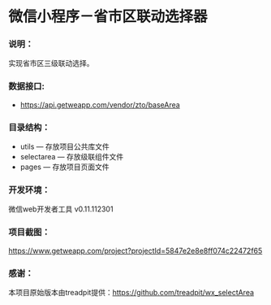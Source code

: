# 微信小程序－省市区联动选择器

### 说明：

实现省市区三级联动选择。

### 数据接口:

- https://api.getweapp.com/vendor/zto/baseArea

### 目录结构：

- utils — 存放项目公共库文件
- selectarea — 存放级联组件文件
- pages — 存放项目页面文件

### 开发环境：

微信web开发者工具 v0.11.112301

### 项目截图：

https://www.getweapp.com/project?projectId=5847e2e8e8ff074c22472f65

### 感谢：

本项目原始版本由treadpit提供：https://github.com/treadpit/wx_selectArea
